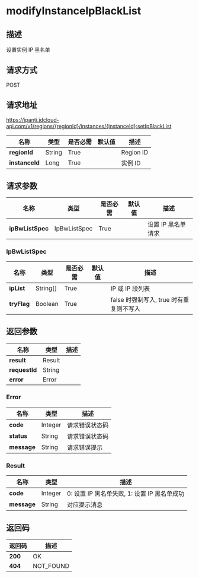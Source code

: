# modifyInstanceIpBlackList


## 描述
设置实例 IP 黑名单

## 请求方式
POST

## 请求地址
https://ipanti.jdcloud-api.com/v1/regions/{regionId}/instances/{instanceId}:setIpBlackList

|名称|类型|是否必需|默认值|描述|
|---|---|---|---|---|
|**regionId**|String|True| |Region ID|
|**instanceId**|Long|True| |实例 ID|

## 请求参数
|名称|类型|是否必需|默认值|描述|
|---|---|---|---|---|
|**ipBwListSpec**|IpBwListSpec|True| |设置 IP 黑名单请求|

### IpBwListSpec
|名称|类型|是否必需|默认值|描述|
|---|---|---|---|---|
|**ipList**|String[]|True| |IP 或 IP 段列表|
|**tryFlag**|Boolean|True| |false 时强制写入, true 时有重复则不写入|

## 返回参数
|名称|类型|描述|
|---|---|---|
|**result**|Result| |
|**requestId**|String| |
|**error**|Error| |

### Error
|名称|类型|描述|
|---|---|---|
|**code**|Integer|请求错误状态码|
|**status**|String|请求错误状态码|
|**message**|String|请求错误提示|
### Result
|名称|类型|描述|
|---|---|---|
|**code**|Integer|0: 设置 IP 黑名单失败, 1: 设置 IP 黑名单成功|
|**message**|String|对应提示消息|

## 返回码
|返回码|描述|
|---|---|
|**200**|OK|
|**404**|NOT_FOUND|
